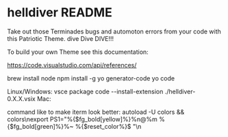 # helldiver README

Take out those Terminades bugs and automoton errors from your code with this Patriotic Theme.
dive Dive DIVE!!!

To build your own Theme see this documentation:

https://code.visualstudio.com/api/references/



brew install node
npm install -g yo generator-code
yo code

Linux/Windows:
    vsce package
    code --install-extension ./helldiver-0.X.X.vsix
Mac:
    

command like to make iterm look better:
autoload -U colors && colors\nexport PS1="%{$fg_bold[yellow]%}%n@%m %{$fg_bold[green]%}%~ %{$reset_color%}$ "\n
